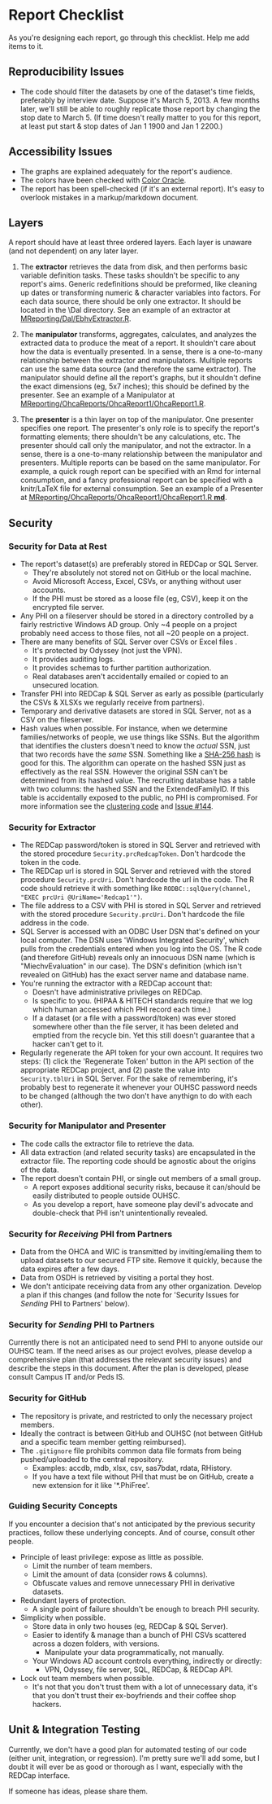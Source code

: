 # Report Checklist
As you're designing each report, go through this checklist.  Help me add items to it.

## Reproducibility Issues
* The code should filter the datasets by one of the dataset's time fields, preferably by interview date. Suppose it's March 5, 2013.  A few months later, we'll still be able to roughly replicate those report by changing the stop date to March 5.  (If time doesn't really matter to you for this report, at least put start & stop dates of Jan 1 1900 and Jan 1 2200.)

## Accessibility Issues
* The graphs are explained adequately for the report's audience.
* The colors have been checked with [Color Oracle](http://colororacle.org/).
* The report has been spell-checked (if it's an external report).  It's easy to overlook mistakes in a markup/markdown document.

## Layers
A report should have at least three ordered layers.  Each layer is unaware (and not dependent) on any later layer.

1. The **extractor** retrieves the data from disk, and then performs basic variable definition tasks.  These tasks shouldn't be specific to any report's aims.  Generic redefinitions should be preformed, like cleaning up dates or transforming numeric & character variables into factors.  For each data source, there should be only one extractor.  It should be located in the \Dal directory.  See an example of an extractor at [MReporting/Dal/EbhvExtractor.R](https://github.com/OuhscCcanMiechvEvaluation/MReporting/blob/master/Dal/EbhvExtractor.R).

1. The **manipulator** transforms, aggregates, calculates, and analyzes the extracted data to produce the meat of a report.  It shouldn't care about how the data is eventually presented.  In a sense, there is a one-to-many relationship between the extractor and manipulators.  Multiple reports can use the same data source (and therefore the same extractor). The manipulator should define all the report's graphs, but it shouldn't define the exact dimensions (eg, 5x7 inches); this should be defined by the presenter.  See an example of a Manipulator at [MReporting/OhcaReports/OhcaReport1/OhcaReport1.R](https://github.com/OuhscCcanMiechvEvaluation/MReporting/blob/master/OhcaReports/OhcaReport1/OhcaReport1.R).

1. The **presenter** is a thin layer on top of the manipulator.  One presenter specifies one report.  The presenter's only role is to specify the report's formatting elements; there shouldn't be any calculations, etc.  The presenter should call only the manipulator, and not the extractor.  In a sense, there is a one-to-many relationship between the manipulator and presenters.  Multiple reports can be based on the same manipulator.  For example, a quick rough report can be specified with an Rmd for internal consumption, and a fancy professional report can be specified with a knitr/LaTeX file for external consumption.  See an example of a Presenter at [MReporting/OhcaReports/OhcaReport1/OhcaReport1.R **md**](https://github.com/OuhscCcanMiechvEvaluation/MReporting/blob/master/OhcaReports/OhcaReport1/OhcaReport1.Rmd).

## Security
### Security for Data at Rest
* The report's dataset(s) are preferably stored in REDCap or SQL Server.
  * They're absolutely not stored not on GitHub or the local machine.
  * Avoid Microsoft Access, Excel, CSVs, or anything without user accounts.
  * If the PHI must be stored as a loose file (eg, CSV), keep it on the encrypted file server.
* Any PHI on a fileserver should be stored in a directory controlled by a fairly restrictive Windows AD group.  Only ~4 people on a project probably need access to those files, not all ~20 people on a project.
* There are many benefits of SQL Server over CSVs or Excel files .
  * It's protected by Odyssey (not just the VPN).
  * It provides auditing logs.
  * It provides schemas to further partition authorization.
  * Real databases aren't accidentally emailed or copied to an unsecured location.
* Transfer PHI into REDCap & SQL Server as early as possible (particularly the CSVs & XLSXs we regularly receive from partners).
* Temporary and derivative datasets are stored in SQL Server, not as a CSV on the fileserver.
* Hash values when possible.  For instance, when we determine families/networks of people, we use things like SSNs.  But the algorithm that identifies the clusters doesn't need to know the *actual* SSN, just that two records have the *same* SSN.  Something like a [SHA-256 hash](http://en.wikipedia.org/wiki/SHA-2) is good for this.  The algorithm can operate on the hashed SSN just as effectively as the real SSN. However the original SSN can't be determined from its hashed value.  The recruiting database has a table with two columns: the hashed SSN and the ExtendedFamilyID.  If this table is accidentally exposed to the public, no PHI is compromised. For more information see the [clustering code](https://github.com/OuhscCcanMiechvEvaluation/MReporting/blob/master/Recruitment/IdentifyExtendedFamiliesOhca.R) and [Issue #144](https://github.com/OuhscCcanMiechvEvaluation/MReporting/issues/144).

### Security for Extractor
* The REDCap password/token is stored in SQL Server and retrieved with the stored procedure `Security.prcRedcapToken`.  Don't hardcode the token in the code.
* The REDCap url is stored in SQL Server and retrieved with the stored procedure `Security.prcUri`.  Don't hardcode the url in the code.  The R code should retrieve it with something like `RODBC::sqlQuery(channel, "EXEC prcUri @UriName='Redcap1'")`.
* The file address to a CSV with PHI is stored in SQL Server and retrieved with the stored procedure `Security.prcUri`. Don't hardcode the file address in the code.
* SQL Server is accessed with an ODBC User DSN that's defined on your local computer.  The DSN uses 'Windows Integrated Security', which pulls from the credentials entered when you log into the OS.  The R code (and therefore GitHub) reveals only an innocuous DSN name (which is "MiechvEvaluation" in our case).  The DSN's definition (which isn't revealed on GitHub) has the exact server name and database name.
* You're running the extractor with a REDCap account that:
  * Doesn't have administrative privileges on REDCap.
  * Is specific to you. (HIPAA & HITECH standards require that we log which human accessed which PHI record each time.)
  * If a dataset (or a file with a password/token) was ever stored somewhere other than the file server, it has been deleted and emptied from the recycle bin.  Yet this still doesn't guarantee that a hacker can't get to it. 
* Regularly regenerate the API token for your own account. It requires two steps: (1) click the 'Regenerate Token' button in the API section of the appropriate REDCap project, and (2) paste the value into `Security.tblUri` in SQL Server. For the sake of remembering, it's probably best to regenerate it whenever your OUHSC password needs to be changed (although the two don't have anythign to do with each other).

### Security for Manipulator and Presenter
* The code calls the extractor file to retrieve the data.
* All data extraction (and related security tasks) are encapsulated in the extractor file.  The reporting code should be agnostic about the origins of the data.
* The report doesn't contain PHI, or single out members of a small group.
   * A report exposes additional security risks, because it can/should be easily distributed to people outside OUHSC.
   * As you develop a report, have someone play devil's advocate and double-check that PHI isn't unintentionally revealed.

### Security for *Receiving* PHI from Partners
* Data from the OHCA and WIC is transmitted by inviting/emailing them to upload datasets to our secured FTP site.  Remove it quickly, because the data expires after a few days.
* Data from OSDH is retrieved by visiting a portal they host.
* We don't anticipate receiving data from any other organization.  Develop a plan if this changes (and follow the note for 'Security Issues for *Sending* PHI to Partners' below).

### Security for *Sending* PHI to Partners
Currently there is not an anticipated need to send PHI to anyone outside our OUHSC team.  If the need arises as our project evolves, please develop a comprehensive plan (that addresses the relevant security issues) and describe the steps in this document.  After the plan is developed, please consult Campus IT and/or Peds IS.

### Security for GitHub
* The repository is private, and restricted to only the necessary project members.
* Ideally the contract is between GitHub and OUHSC (not between GitHub and a specific team member getting reimbursed).
* The `.gitignore` file prohibits common data file formats from being pushed/uploaded to the central repository.
  * Examples: accdb, mdb, xlsx, csv, sas7bdat, rdata, RHistory.
  * If you have a text file without PHI that must be on GitHub, create a new extension for it like '*.PhiFree'.
  
### Guiding Security Concepts
If you encounter a decision that's not anticipated by the previous security practices, follow these underlying concepts.  And of course, consult other people.
* Principle of least privilege: expose as little as possible.
   * Limit the number of team members.
   * Limit the amount of data (consider rows & columns).
   * Obfuscate values and remove unnecessary PHI in derivative datasets.
* Redundant layers of protection.
   * A single point of failure shouldn't be enough to breach PHI security.
* Simplicity when possible.
   * Store data in only two houses (eg, REDCap & SQL Server).
   * Easier to identify & manage than a bunch of PHI CSVs scattered across a dozen folders, with versions.
     * Manipulate your data programmatically, not manually.
   * Your Windows AD account controls everything, indirectly or directly: 
     * VPN, Odyssey, file server, SQL, REDCap, & REDCap API.
* Lock out team members when possible.
   * It's not that you don't trust them with a lot of unnecessary data, it's that you don't trust their ex-boyfriends and their coffee shop hackers.

## Unit & Integration Testing
Currently,  we don't have a good plan for automated testing of our code (either unit, integration, or regression).  I'm pretty sure we'll add some, but I doubt it will ever be as good or thorough as I want, especially with the REDCap interface.

If someone has ideas, please share them.
